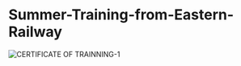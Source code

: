 # Summer-Training-from-Eastern-Railway

![CERTIFICATE OF TRAINNING-1](https://user-images.githubusercontent.com/67638142/89974414-a4fa1980-dc80-11ea-9759-c2f285a9d692.jpg)
